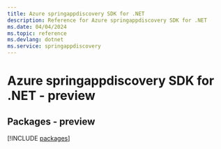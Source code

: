 ```yaml
---
title: Azure springappdiscovery SDK for .NET
description: Reference for Azure springappdiscovery SDK for .NET
ms.date: 04/04/2024
ms.topic: reference
ms.devlang: dotnet
ms.service: springappdiscovery
---
```

# Azure springappdiscovery SDK for .NET - preview
## Packages - preview
[!INCLUDE [packages](springappdiscovery-index.md)]